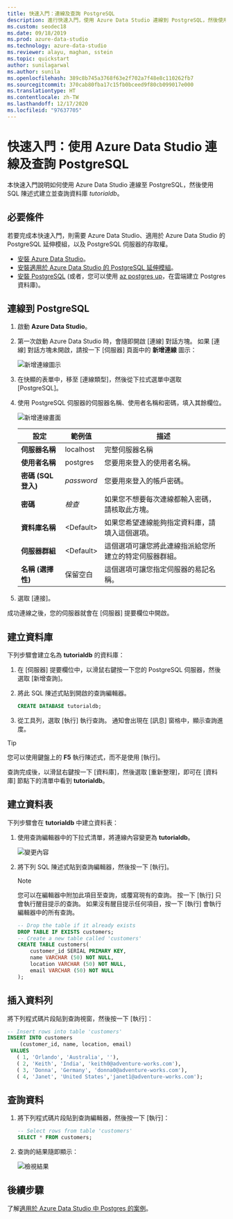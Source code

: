 ```yaml
---
title: 快速入門：連線及查詢 PostgreSQL
description: 進行快速入門，使用 Azure Data Studio 連線到 PostgreSQL，然後使用 SQL 陳述式建立和查詢資料庫。
ms.custom: seodec18
ms.date: 09/18/2019
ms.prod: azure-data-studio
ms.technology: azure-data-studio
ms.reviewer: alayu, maghan, sstein
ms.topic: quickstart
author: sunilagarwal
ms.author: sunila
ms.openlocfilehash: 389c8b745a3768f63e2f702a7f48e8c110262fb7
ms.sourcegitcommit: 370cab80fba17c15fb0bceed9f80cb099017e000
ms.translationtype: HT
ms.contentlocale: zh-TW
ms.lasthandoff: 12/17/2020
ms.locfileid: "97637705"
---
```

# <a name="quickstart-use-azure-data-studio-to-connect-and-query-postgresql"></a>快速入門：使用 Azure Data Studio 連線及查詢 PostgreSQL

本快速入門說明如何使用 Azure Data Studio 連線至 PostgreSQL，然後使用 SQL 陳述式建立並查詢資料庫 *tutorialdb*。

## <a name="prerequisites"></a>必要條件

若要完成本快速入門，則需要 Azure Data Studio、適用於 Azure Data Studio 的 PostgreSQL 延伸模組，以及 PostgreSQL 伺服器的存取權。

- [安裝 Azure Data Studio](./download-azure-data-studio.md)。
- [安裝適用於 Azure Data Studio 的 PostgreSQL 延伸模組](./extensions/postgres-extension.md)。
- [安裝 PostgreSQL](https://www.postgresql.org/download/) (或者，您可以使用 [az postgres up](/azure/postgresql/quickstart-create-server-up-azure-cli)，在雲端建立 Postgres 資料庫)。 

## <a name="connect-to-postgresql"></a>連線到 PostgreSQL

1. 啟動 **Azure Data Studio**。

2. 第一次啟動 Azure Data Studio 時，會隨即開啟 [連線] 對話方塊。 如果 [連線] 對話方塊未開啟，請按一下 [伺服器] 頁面中的 **新增連線** 圖示：

   ![新增連線圖示](media/quickstart-postgresql/new-connection-icon.png)

3. 在快顯的表單中，移至 [連線類型]，然後從下拉式選單中選取 [PostgreSQL]。


4. 使用 PostgreSQL 伺服器的伺服器名稱、使用者名稱和密碼，填入其餘欄位。 

   ![新增連線畫面](media/quickstart-postgresql/new-connection-screen.png)  

   | 設定       | 範例值 | 描述 |
   | ------------ | ------------------ | ------------------------------------------------- | 
   | **伺服器名稱** | localhost | 完整伺服器名稱 |
   | **使用者名稱** | postgres | 您要用來登入的使用者名稱。 |
   | **密碼 (SQL 登入)** | *password* | 您要用來登入的帳戶密碼。 |
   | **密碼** | *檢查* | 如果您不想要每次連線都輸入密碼，請核取此方塊。 |
   | **資料庫名稱** | \<Default\> | 如果您希望連線能夠指定資料庫，請填入這個選項。 |
   | **伺服器群組** | \<Default\> | 這個選項可讓您將此連線指派給您所建立的特定伺服器群組。 | 
   | **名稱 (選擇性)** | 保留空白 | 這個選項可讓您指定伺服器的易記名稱。 | 

5. 選取 [連接]。 

成功連線之後，您的伺服器就會在 [伺服器] 提要欄位中開啟。


## <a name="create-a-database"></a>建立資料庫

下列步驟會建立名為 **tutorialdb** 的資料庫：

1. 在 [伺服器] 提要欄位中，以滑鼠右鍵按一下您的 PostgreSQL 伺服器，然後選取 [新增查詢]。

2. 將此 SQL 陳述式貼到開啟的查詢編輯器。

   ```sql
   CREATE DATABASE tutorialdb;
   ```

3. 從工具列，選取 [執行] 執行查詢。 通知會出現在 [訊息] 窗格中，顯示查詢進度。

>[!TIP]
> 您可以使用鍵盤上的 **F5** 執行陳述式，而不是使用 [執行]。

查詢完成後，以滑鼠右鍵按一下 [資料庫]，然後選取 [重新整理]，即可在 [資料庫] 節點下的清單中看到 **tutorialdb**。


## <a name="create-a-table"></a>建立資料表

 下列步驟會在 **tutorialdb** 中建立資料表：

1. 使用查詢編輯器中的下拉式清單，將連線內容變更為 **tutorialdb**。 

   ![變更內容](media/quickstart-postgresql/change-context.png)

2. 將下列 SQL 陳述式貼到查詢編輯器，然後按一下 [執行]。 

   > [!NOTE]
   > 您可以在編輯器中附加此項目至查詢，或覆寫現有的查詢。 按一下 [執行] 只會執行醒目提示的查詢。 如果沒有醒目提示任何項目，按一下 [執行] 會執行編輯器中的所有查詢。

   ```sql
   -- Drop the table if it already exists
   DROP TABLE IF EXISTS customers;
   -- Create a new table called 'customers'
   CREATE TABLE customers(
       customer_id SERIAL PRIMARY KEY,
       name VARCHAR (50) NOT NULL,
       location VARCHAR (50) NOT NULL,
       email VARCHAR (50) NOT NULL
   );
   ```

## <a name="insert-rows"></a>插入資料列

將下列程式碼片段貼到查詢視窗，然後按一下 [執行]：

   ```sql
   -- Insert rows into table 'customers'
   INSERT INTO customers
       (customer_id, name, location, email)
    VALUES
      ( 1, 'Orlando', 'Australia', ''),
      ( 2, 'Keith', 'India', 'keith0@adventure-works.com'),
      ( 3, 'Donna', 'Germany', 'donna0@adventure-works.com'),
      ( 4, 'Janet', 'United States','janet1@adventure-works.com');
   ```

## <a name="query-the-data"></a>查詢資料

1. 將下列程式碼片段貼到查詢編輯器，然後按一下 [執行]：
   
   ```sql
   -- Select rows from table 'customers'
   SELECT * FROM customers; 
   ```

2. 查詢的結果隨即顯示：

   ![檢視結果](media/quickstart-postgresql/view-results.png)

## <a name="next-steps"></a>後續步驟

了解[適用於 Azure Data Studio 中 Postgres 的案例](./extensions/postgres-extension.md)。